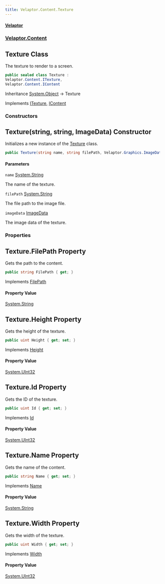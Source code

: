 ```yaml
---
title: Velaptor.Content.Texture
---
```


#### [Velaptor](Namespaces.md 'Velaptor Namespaces')
### [Velaptor.Content](Velaptor.Content.md 'Velaptor.Content')

## Texture Class

The texture to render to a screen.

```csharp
public sealed class Texture :
Velaptor.Content.ITexture,
Velaptor.Content.IContent
```

Inheritance [System.Object](https://docs.microsoft.com/en-us/dotnet/api/System.Object 'System.Object') → Texture

Implements [ITexture](Velaptor.Content.ITexture.md 'Velaptor.Content.ITexture'), [IContent](Velaptor.Content.IContent.md 'Velaptor.Content.IContent')
### Constructors

<a name='Velaptor.Content.Texture.Texture(string,string,Velaptor.Graphics.ImageData)'></a>

## Texture(string, string, ImageData) Constructor

Initializes a new instance of the [Texture](Velaptor.Content.Texture.md 'Velaptor.Content.Texture') class.

```csharp
public Texture(string name, string filePath, Velaptor.Graphics.ImageData imageData);
```
#### Parameters

<a name='Velaptor.Content.Texture.Texture(string,string,Velaptor.Graphics.ImageData).name'></a>

`name` [System.String](https://docs.microsoft.com/en-us/dotnet/api/System.String 'System.String')

The name of the texture.

<a name='Velaptor.Content.Texture.Texture(string,string,Velaptor.Graphics.ImageData).filePath'></a>

`filePath` [System.String](https://docs.microsoft.com/en-us/dotnet/api/System.String 'System.String')

The file path to the image file.

<a name='Velaptor.Content.Texture.Texture(string,string,Velaptor.Graphics.ImageData).imageData'></a>

`imageData` [ImageData](Velaptor.Graphics.ImageData.md 'Velaptor.Graphics.ImageData')

The image data of the texture.
### Properties

<a name='Velaptor.Content.Texture.FilePath'></a>

## Texture.FilePath Property

Gets the path to the content.

```csharp
public string FilePath { get; }
```

Implements [FilePath](Velaptor.Content.IContent.md#Velaptor.Content.IContent.FilePath 'Velaptor.Content.IContent.FilePath')

#### Property Value
[System.String](https://docs.microsoft.com/en-us/dotnet/api/System.String 'System.String')

<a name='Velaptor.Content.Texture.Height'></a>

## Texture.Height Property

Gets the height of the texture.

```csharp
public uint Height { get; set; }
```

Implements [Height](Velaptor.Content.ITexture.md#Velaptor.Content.ITexture.Height 'Velaptor.Content.ITexture.Height')

#### Property Value
[System.UInt32](https://docs.microsoft.com/en-us/dotnet/api/System.UInt32 'System.UInt32')

<a name='Velaptor.Content.Texture.Id'></a>

## Texture.Id Property

Gets the ID of the texture.

```csharp
public uint Id { get; set; }
```

Implements [Id](Velaptor.Content.ITexture.md#Velaptor.Content.ITexture.Id 'Velaptor.Content.ITexture.Id')

#### Property Value
[System.UInt32](https://docs.microsoft.com/en-us/dotnet/api/System.UInt32 'System.UInt32')

<a name='Velaptor.Content.Texture.Name'></a>

## Texture.Name Property

Gets the name of the content.

```csharp
public string Name { get; set; }
```

Implements [Name](Velaptor.Content.IContent.md#Velaptor.Content.IContent.Name 'Velaptor.Content.IContent.Name')

#### Property Value
[System.String](https://docs.microsoft.com/en-us/dotnet/api/System.String 'System.String')

<a name='Velaptor.Content.Texture.Width'></a>

## Texture.Width Property

Gets the width of the texture.

```csharp
public uint Width { get; set; }
```

Implements [Width](Velaptor.Content.ITexture.md#Velaptor.Content.ITexture.Width 'Velaptor.Content.ITexture.Width')

#### Property Value
[System.UInt32](https://docs.microsoft.com/en-us/dotnet/api/System.UInt32 'System.UInt32')
